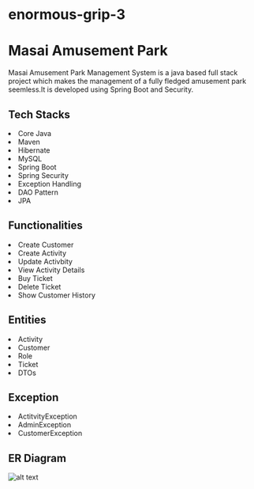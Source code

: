 # enormous-grip-3
<h1> Masai Amusement Park </h1>
Masai Amusement Park Management System is a java based full stack project which makes the management of a fully fledged amusement park seemless.It is developed using Spring Boot and Security.
<h2>Tech Stacks</h2>
<li>Core Java</ul>
<li>Maven</ul>
<li>Hibernate</ul>
<li>MySQL</ul>  
<li>Spring Boot</ul>  
<li>Spring Security</ul>  
<li>Exception Handling</ul>
<li>DAO Pattern</ul>
<li>JPA</ul>

<h2>Functionalities</h2>
<li>Create Customer</li>
<li>Create Activity</li>
<li>Update Activbity</li>
<li>View Activity Details</li>
<li>Buy Ticket</li></li>  
<li>Delete Ticket</li>
<li>Show Customer History</li>


<h2> Entities </h2>
<li>Activity</li>
<li>Customer</li>
<li>Role</li>
<li>Ticket</li>
<li>DTOs</li>

<h2> Exception </h2>
<li>ActitvityException</li>
<li>AdminException</li>
<li>CustomerException</li>
<h2> ER Diagram </h2>

![alt text](https://github.com/Gaurav000001/Amusement-Park-REST-API/blob/main/ER%20Diagram.png)

